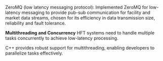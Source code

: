 
ZeroMQ (low latency messaging protocol):
Implemented ZeroMQ for low-latency messaging to provide pub-sub communication for facility and market data streams, chosen for its efficiency in data transmission size, reliability and fault tolerance.

**Multithreading and Concurrency**
HFT systems need to handle multiple tasks concurrently to achieve low-latency processing.

C++ provides robust support for multithreading, enabling developers to parallelize tasks effectively.